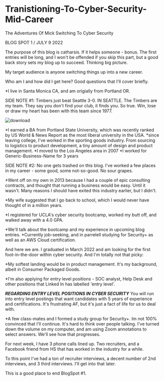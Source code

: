 # Tranistioning-To-Cyber-Security-Mid-Career
The Adventures Of Mick Switching To Cyber Security


BLOG SPOT 1 / JULY 9 2022

The purpose of this blog is catharsis. If it helps someone - bonus. The first entries will be long, and I won't be offended if you skip this part, but a good back story sets my blog up to succeed. Thinking big picture.

My target audience is anyone switching things up into a new career.




Who am I and how did I get here? Good questions that I'll cover briefly. 

 *I live in Santa Monica CA, and am origially from Portland OR.

SIDE NOTE #1: Timbers just beat Seattle 3-0. IN SEATTLE.
The Timbers are my team. They say you don't find your club, it finds you. So true. Win, lose or draw my heart has been with this team since 1977.


![download](https://user-images.githubusercontent.com/99157857/178126194-a6d65821-786e-4d53-a364-5d0178c6d765.png)



  *I earned a BA from Portland State University, which was recently ranked by US World & News Report as the most liberal university in the USA.
  *since leaving college, I've worked in the sporting goods industry. From sourcing to logistics to product development, a tiny amount of design and product management. 
  *I moved to the Los Angeles area in 2007
  *I worked for Generic-Business-Name for 3 years
  
  SIDE NOTE #2: No one gets trashed on this blog. I've worked a few places in my career - some good, some not-so-good. No sour grapes.
  
  *Went off on my own in 2013 because I had a couple of epic consulting contracts, and thought that running a business would be easy. Until it wasn't. Many reasons I should have exited this industry earlier, but I didn't. 
  
 *My wife suggested that I go back to school, which I would never have thought of in a million years.
 
 *I registered for UCLA's cyber security bootcamp, worked my butt off, and walked away with a 4.0 GPA.
   
  *We'll talk about the bootcamp and my experience in upcoming blog entries. 
  *Currently job-seeking, and in parrelell studying for Security+ as well as an AWS Cloud certification.
  
  And here we are. I graduated in March 2022 and am looking for the first foot-in-the-door within cyber security. And I'm totally not that picky:
  
   *My softest landing would be in product management. It's my background, albeit in Consumer Packaged Goods.
   
   *I'm also applying for entry level positions - SOC analyst, Help Desk and other positions that Linked In has labelled 'entry level'.
   
   ***REGARDING ENTRY LEVEL POSITIONS IN CYBER SECURITY***  You will run into entry level postings that want candidates  with 5 years of experience and certifications. It's frustrating AF, but it's just a fact of life for us to deal with. 
   
   *A few class-mates and I formed a study group for Security+. Im not 100% convinced that I'll continue. It's hard to think over people talking. I've turned down the volume on my computer, and am using Zoom annotations to select answers. We'll see how that progresses.
   
   For next week, I have 3 phone calls lined up. Two recruiters, and a Facebook friend from HS that has worked in the industry for a while. 
   
   To this point I've had a ton of recruiter interviews, a decent number of 2nd interviews, and 3 third interviews. I'll get into that later.
   
   
   This is a good place to end BlogSpot #1.  
  
